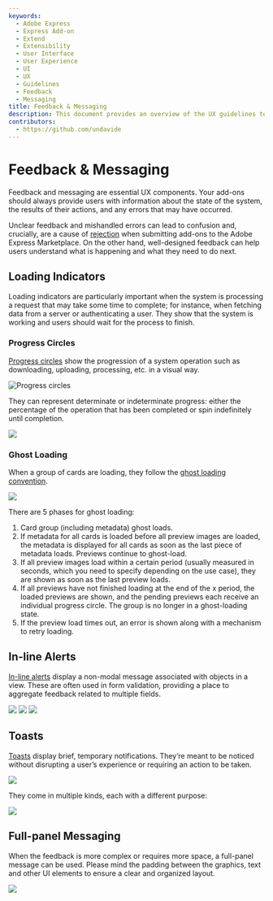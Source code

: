 ```yaml
---
keywords:
  - Adobe Express
  - Express Add-on 
  - Extend
  - Extensibility
  - User Interface
  - User Experience
  - UI
  - UX
  - Guidelines
  - Feedback
  - Messaging
title: Feedback & Messaging
description: This document provides an overview of the UX guidelines to follow when designing your Adobe Express add-on.
contributors:
  - https://github.com/undavide
---
```


# Feedback & Messaging

Feedback and messaging are essential UX components. Your add-ons should always provide users with information about the state of the system, the results of their actions, and any errors that may have occurred.

Unclear feedback and mishandled errors can lead to confusion and, crucially, are a cause of [rejection](../../../guides/distribute/rejections.md#error-handling) when submitting add-ons to the Adobe Express Marketplace. On the other hand, well-designed feedback can help users understand what is happening and what they need to do next.

## Loading Indicators

Loading indicators are particularly important when the system is processing a request that may take some time to complete; for instance, when fetching data from a server or authenticating a user. They show that the system is working and users should wait for the process to finish.

### Progress Circles

[Progress circles](https://spectrum.adobe.com/page/progress-circle/) show the progression of a system operation such as downloading, uploading, processing, etc. in a visual way.

![Progress circles](./img/feedback_progress-circles2.png)

They can represent determinate or indeterminate progress: either the percentage of the operation that has been completed or spin indefinitely until completion.

![](./img/feedback_progress-circles-animation-wide.gif)

### Ghost Loading

When a group of cards are loading, they follow the [ghost loading convention](https://spectrum.adobe.com/page/cards/#Ghost-loading).

![](./img/feedback_ghost-loading2.png)

There are 5 phases for ghost loading:

1. Card group (including metadata) ghost loads.
2. If metadata for all cards is loaded before all preview images are loaded, the metadata is displayed for all cards as soon as the last piece of metadata loads. Previews continue to ghost-load.
3. If all preview images load within a certain period (usually measured in seconds, which you need to specify depending on the use case), they are shown as soon as the last preview loads.
4. If all previews have not finished loading at the end of the x period, the loaded previews are shown, and the pending previews each receive an individual progress circle. The group is no longer in a ghost-loading state.
5. If the preview load times out, an error is shown along with a mechanism to retry loading.

## In-line Alerts

[In-line alerts](https://opensource.adobe.com/spectrum-css/inlinealert.html) display a non-modal message associated with objects in a view. These are often used in form validation, providing a place to aggregate feedback related to multiple fields.

![](./img/feedback_inline-alert-1.png)
![](./img/feedback_inline-alert-2.png)
![](./img/feedback_inline-alert-3.png)

## Toasts

[Toasts](https://spectrum.adobe.com/page/toast/) display brief, temporary notifications. They’re meant to be noticed without disrupting a user’s experience or requiring an action to be taken.

![](./img/feedback_toasts-1.png)

They come in multiple kinds, each with a different purpose:

![](./img/feedback_toasts-2.png)

## Full-panel Messaging

When the feedback is more complex or requires more space, a full-panel message can be used. Please mind the padding between the graphics, text and other UI elements to ensure a clear and organized layout.

![](./img/feedback_full-panel-messaging2.png)

